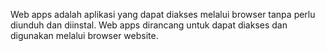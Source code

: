 Web apps adalah aplikasi yang dapat diakses melalui browser tanpa perlu diunduh dan diinstal. Web apps dirancang untuk dapat diakses dan digunakan melalui browser website. 